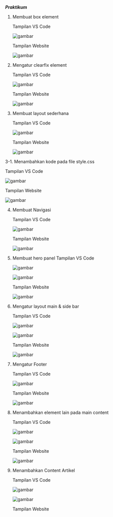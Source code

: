 _**Praktikum**_

1. Membuat box element

   Tampilan VS Code

   ![gambar](https://github.com/syahbarudin/Lab4Web/assets/146621192/f9ed9a93-872c-4aea-a082-76eb72d19cd7)

   Tampilan Website

   ![gambar](https://github.com/syahbarudin/Lab4Web/assets/146621192/90afe1ba-3e7c-4076-8fa0-7ed6a8174e44)

2. Mengatur clearfix element

   Tampilan VS Code

   ![gambar](https://github.com/syahbarudin/Lab4Web/assets/146621192/b89c5287-db80-4188-aae2-dcd4ceeca47f)

   Tampilan Website

   ![gambar](https://github.com/syahbarudin/Lab4Web/assets/146621192/d3c4e757-c2ba-4121-aea4-98b283e098e2)

3. Membuat layout sederhana

   Tampilan VS Code

   ![gambar](https://github.com/syahbarudin/Lab4Web/assets/146621192/03f0ba18-5623-4214-b236-8d78179a250c)

   Tampilan Website

   ![gambar](https://github.com/syahbarudin/Lab4Web/assets/146621192/f6dd7ad2-0bbf-4897-ac76-5a7c209e9e57)

3-1. Menambahkan kode pada file style.css

   Tampilan VS Code

   ![gambar](https://github.com/syahbarudin/Lab4Web/assets/146621192/648ed8f5-d14b-4264-bf06-c423e7d6f891)

  Tampilan Website

   ![gambar](https://github.com/syahbarudin/Lab4Web/assets/146621192/b770f83c-cf59-4a38-be57-27ec551c61f4)

4. Membuat Navigasi

   Tampilan VS Code

   ![gambar](https://github.com/syahbarudin/Lab4Web/assets/146621192/02e60a73-f5a3-4597-a86b-8953969cf518)

   Tampilan Website

   ![gambar](https://github.com/syahbarudin/Lab4Web/assets/146621192/01afb268-9924-42ae-b99f-dddf42ecf721)

5. Membuat hero panel
   Tampilan VS Code

   ![gambar](https://github.com/syahbarudin/Lab4Web/assets/146621192/c707d954-9311-4acc-bf5e-cd6263514b2c)

   ![gambar](https://github.com/syahbarudin/Lab4Web/assets/146621192/2a39dc9e-6e05-4a52-81cd-19c42096e336)

   Tampilan Website

   ![gambar](https://github.com/syahbarudin/Lab4Web/assets/146621192/f9180a6a-efa3-4e86-9c49-63adf4891d72)

6. Mengatur layout main & side bar

   Tampilan VS Code

   ![gambar](https://github.com/syahbarudin/Lab4Web/assets/146621192/03c14d01-988d-4b87-8e21-8972e3e45092)

   ![gambar](https://github.com/syahbarudin/Lab4Web/assets/146621192/ec6124b7-3ded-4a1b-b4d5-3328a77b3666)

   Tampilan Website

   ![gambar](https://github.com/syahbarudin/Lab4Web/assets/146621192/0ec87dd2-cf82-4eae-ad7b-fd2e1008f5da)

7. Mengatur Footer

   Tampilan VS Code

   ![gambar](https://github.com/syahbarudin/Lab4Web/assets/146621192/f7cca49d-184e-460c-af43-4c05c2a0957d)

   Tampilan Website

   ![gambar](https://github.com/syahbarudin/Lab4Web/assets/146621192/ac362965-13b1-4ecc-acfa-3ccfc994b808)

8. Menambahkan element lain pada main content

   Tampilan VS Code

   ![gambar](https://github.com/syahbarudin/Lab4Web/assets/146621192/645d343a-aab8-4914-b292-b985fab44ff2)

   ![gambar](https://github.com/syahbarudin/Lab4Web/assets/146621192/a3af4088-b5ec-4dc9-989c-c4a13a12212c)

   Tampilan Website

   ![gambar](https://github.com/syahbarudin/Lab4Web/assets/146621192/ef3a6c9c-8dac-43d5-99aa-d9a8b3b6ec09)

7. Menambahkan Content Artikel

   Tampilan VS Code

   ![gambar](https://github.com/syahbarudin/Lab4Web/assets/146621192/13331a2b-09e6-403f-8c1b-81d931228f91)

   ![gambar](https://github.com/syahbarudin/Lab4Web/assets/146621192/dd2fa6d7-8fc4-41f5-be71-f5c39f8cb909)

   Tampilan Website

   
